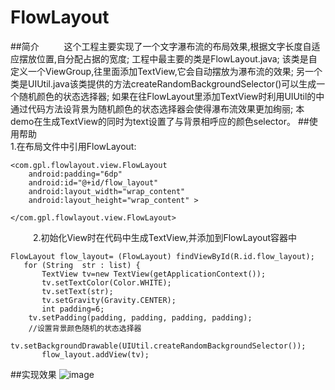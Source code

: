 # FlowLayout
##简介
&emsp;&emsp;&nbsp;	这个工程主要实现了一个文字瀑布流的布局效果,根据文字长度自适应摆放位置,自分配占据的宽度;
	工程中最主要的类是FlowLayout.java;
	该类是自定义一个ViewGroup,往里面添加TextView,它会自动摆放为瀑布流的效果;
	另一个类是UIUtil.java该类提供的方法createRandomBackgroundSelector()可以生成一个随机颜色的状态选择器;
	如果在往FlowLayout里添加TextView时利用UIUtil的中通过代码方法设背景为随机颜色的状态选择器会使得瀑布流效果更加绚丽;
	本demo在生成TextView的同时为text设置了与背景相呼应的颜色selector。
##使用帮助
&emsp;&emsp;&nbsp;	
1.在布局文件中引用FlowLayout:

 	<com.gpl.flowlayout.view.FlowLayout
        android:padding="6dp"
        android:id="@+id/flow_layout"
        android:layout_width="wrap_content"
        android:layout_height="wrap_content" >

    </com.gpl.flowlayout.view.FlowLayout>
&emsp;&emsp;&nbsp;
2.初始化View时在代码中生成TextView,并添加到FlowLayout容器中

	FlowLayout flow_layout= (FlowLayout) findViewById(R.id.flow_layout);      
       for (String  str : list) {		
    	   TextView tv=new TextView(getApplicationContext());
    	   tv.setTextColor(Color.WHITE);
    	   tv.setText(str);
    	   tv.setGravity(Gravity.CENTER);
    	   int padding=6;
		tv.setPadding(padding, padding, padding, padding);
		//设置背景颜色随机的状态选择器
    	   tv.setBackgroundDrawable(UIUtil.createRandomBackgroundSelector());
    	   flow_layout.addView(tv);
##实现效果
![image](https://github.com/gplcn/FlowLayout/raw/master/Screenshots/Screenshot01.gif)
